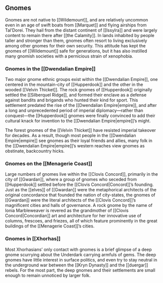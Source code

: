 ## Gnomes

Gnomes are not native to [[Wildemount]], and are relatively uncommon even in an age of swift boats from [[Marquet]] and flying airships from Tal’Dorei. They hail from the distant continent of [[Issylra]] and were largely content to remain there after [[the Calamity]]. In lands inhabited by people taller and stronger than them, gnomes often resort to living exclusively among other gnomes for their own security. This attitude has kept the gnomes of [[Wildemount]] safe for generations, but it has also instilled many gnomish societies with a pernicious strain of xenophobia.

### Gnomes in the [[Dwendalian Empire]]

Two major gnome ethnic groups exist within the [[Dwendalian Empire]], one centered in the mountain-city of [[Hupperdook]] and the other in the wooded [[Velvin Thicket]]. The rock gnomes of [[Hupperdook]] originally settled the [[Silberquel Ridge]], and formed their enclave as a defense against bandits and brigands who hunted their kind for sport. This settlement predated the rise of the [[Dwendalian Empire|empire]], and after a long and unprecedented period of imperial diplomacy—rather than conquest—the [[Hupperdook]] gnomes were finally convinced to add their cultural knack for invention to the [[Dwendalian Empire|empire]]’s might.

The forest gnomes of the [[Velvin Thicket]] have resisted imperial takeover for decades. As a result, though most people in the [[Dwendalian Empire|empire]] see gnomes as their loyal friends and allies, many folk in the [[Dwendalian Empire|empire]]’s western reaches view gnomes as obstinate, backcountry hicks.

### Gnomes on the [[Menagerie Coast]]

Large numbers of gnomes live within the [[Clovis Concord]], primarily in the city of [[Gwardan]], where a group of gnomes who seceded from [[Hupperdook]] settled before the [[Clovis Concord|Concord]]’s founding. Just as the [[elves]] of [[Gwardan]] were the metaphorical architects of the original concordance that founded the nation of city-states, the gnomes of [[Gwardan]] were the literal architects of the [[Clovis Concord]]’s magnificent cities and halls of governance. A rock gnome by the name of Ionia Marbleweaver is revered as the grandmother of [[Clovis Concord|Concordian]] art and architecture for her innovative use of columns, frescoes, and friezes, all of which feature prominently in the great buildings of the [[Menagerie Coast]]’s cities.

### Gnomes in [[Xhorhas]]

Most Xhorhasians’ only contact with gnomes is a brief glimpse of a deep gnome scurrying about the Underdark carrying armfuls of gems. The deep gnomes have little interest in surface politics, and even try to stay neutral in the underground war between the [[Kryn Dynasty]] and the [[duergar]] rebels. For the most part, the deep gnomes and their settlements are small enough to remain unnoticed by larger folk.